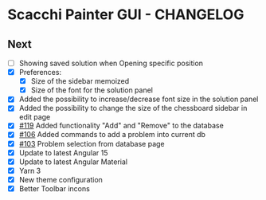 # Scacchi Painter GUI - CHANGELOG

## Next

- [ ] Showing saved solution when Opening specific position
- [x] Preferences:
  - [x] Size of the sidebar memoized
  - [x] Size of the font for the solution panel
- [x] Added the possibility to increase/decrease font size in the solution panel
- [x] Added the possibility to change the size of the chessboard sidebar in edit page
- [x] [#119](https://github.com/dardino/scacchi-painter/issues/119) Added functionality "Add" and "Remove" to the database
- [x] [#106](https://github.com/dardino/scacchi-painter/issues/106) Added commands to add a problem into current db
- [x] [#103](https://github.com/dardino/scacchi-painter/issues/103) Problem selection from database page
- [x] Update to latest Angular 15
- [x] Update to latest Angular Material
- [x] Yarn 3
- [x] New theme configuration
- [x] Better Toolbar incons
